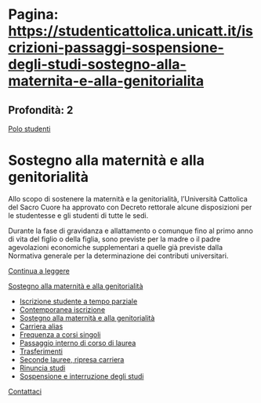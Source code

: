 # Pagina: https://studenticattolica.unicatt.it/iscrizioni-passaggi-sospensione-degli-studi-sostegno-alla-maternita-e-alla-genitorialita

## Profondità: 2

[Polo studenti](home-polo-studenti)



# Sostegno alla maternità e alla genitorialità

Allo scopo di sostenere la maternità e la genitorialità, l’Università Cattolica del Sacro Cuore ha approvato con Decreto rettorale alcune disposizioni per le studentesse e gli studenti di tutte le sedi.

Durante la fase di gravidanza e allattamento o comunque fino al primo anno di vita del figlio o della figlia, sono previste per la madre o il padre agevolazioni economiche supplementari a quelle già previste dalla Normativa generale per la determinazione dei contributi universitari.

[Continua a leggere](https://www.unicatt.it/landing/istituzionale/pari-opportunita-e-inclusione/linee-guida/sostegno-alla-maternita-ed-alla-genitorialita.html)

[Sostegno alla maternità e alla genitorialità](#submenu__wrapper "Sostegno alla maternità e alla genitorialità")

* [Iscrizione studente a tempo parziale](iscrizioni-passaggi-sospensione-degli-studi-iscrizione-studente-a-tempo-parziale "Iscrizione studente a tempo parziale")
* [Contemporanea iscrizione](iscrizioni-passaggi-sospensione-degli-studi-contemporanea-iscrizione "Contemporanea iscrizione")
* [Sostegno alla maternità e alla genitorialità](iscrizioni-passaggi-sospensione-degli-studi-sostegno-alla-maternita-e-alla-genitorialita "Sostegno alla maternità e alla genitorialità")
* [Carriera alias](iscrizioni-passaggi-sospensione-degli-studi-carriera-alias "Carriera alias")
* [Frequenza a corsi singoli](iscrizioni-passaggi-sospensione-degli-studi-frequenza-a-corsi-singoli "Frequenza a corsi singoli")
* [Passaggio interno di corso di laurea](iscrizioni-passaggi-sospensione-degli-studi-passaggio-interno-di-corso-di-laurea "Passaggio interno di corso di laurea")
* [Trasferimenti](iscrizioni-passaggi-sospensione-degli-studi-trasferimenti "Trasferimenti")
* [Seconde lauree, ripresa carriera](iscrizioni-passaggi-sospensione-degli-studi-seconde-lauree-ripresa-carriera "Seconde lauree, ripresa carriera")
* [Rinuncia studi](iscrizioni-passaggi-sospensione-degli-studi-rinuncia-studi "Rinuncia studi")
* [Sospensione e interruzione degli studi](iscrizioni-passaggi-sospensione-degli-studi-sospensione-e-interruzione-degli-studi "Sospensione e interruzione degli studi")

[Contattaci](home-contatti "Contattaci")